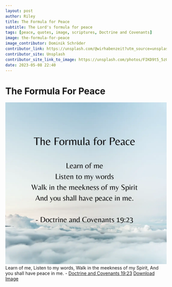 ```yaml
---
layout: post
author: Riley
title: The Formula for Peace
subtitle: The Lord's formula for peace
tags: [peace, quotes, image, scriptures, Doctrine and Covenants]
image: the-formula-for-peace
image_contributor: Dominik Schröder
contributor_link: https://unsplash.com/@wirhabenzeit?utm_source=unsplash&utm_medium=referral&utm_content=creditCopyText
contributor_site: Unsplash
contributor_site_link_to_image: https://unsplash.com/photos/FIKD9t5_5zQ?utm_source=unsplash&utm_medium=referral&utm_content=creditCopyText
date: 2023-05-08 22:40
---
```


# The Formula For Peace

<img class="img-responsive" src="/assets/images/posts/the-formula-for-peace-quote.webp" alt="blue sky with white clouds scattered throughout, quote on top">
<br>
<span class="caption text-muted">Learn of me, Listen to my words, Walk in the meekness of my Spirit, And you shall have peace in me. - <a href="https://www.churchofjesuschrist.org/study/scriptures/dc-testament/dc/19?id=p23&lang=eng#p23">Doctrine and Covenants 19:23</a></span>
<span class="caption text-muted"><a href="/assets/images/posts/the-formula-for-peace-quote.webp" download>
  Download Image
</a></span>

